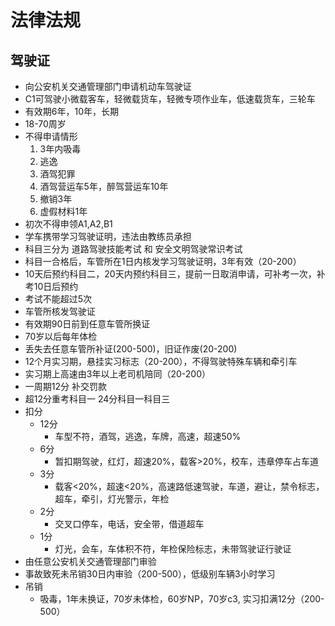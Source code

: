 # 法律法规

## 驾驶证

- 向公安机关交通管理部门申请机动车驾驶证
- C1可驾驶小微载客车，轻微载货车，轻微专项作业车，低速载货车，三轮车
- 有效期6年，10年，长期
- 18-70周岁
- 不得申请情形
  1. 3年内吸毒
  2. 逃逸
  3. 酒驾犯罪
  4. 酒驾营运车5年，醉驾营运车10年
  5. 撤销3年
  6. 虚假材料1年
- 初次不得申领A1,A2,B1
- 学车携带学习驾驶证明，违法由教练员承担
- 科目三分为 道路驾驶技能考试 和 安全文明驾驶常识考试
- 科目一合格后，车管所在1日内核发学习驾驶证明，3年有效（20-200）
- 10天后预约科目二，20天内预约科目三，提前一日取消申请，可补考一次，补考10日后预约
- 考试不能超过5次
- 车管所核发驾驶证
- 有效期90日前到任意车管所换证
- 70岁以后每年体检
- 丢失去任意车管所补证(200-500)，旧证作废(20-200)
- 12个月实习期，悬挂实习标志（20-200），不得驾驶特殊车辆和牵引车
- 实习期上高速由3年以上老司机陪同（20-200）
- 一周期12分 补交罚款
- 超12分重考科目一 24分科目一科目三
- 扣分
  - 12分
    - 车型不符，酒驾，逃逸，车牌，高速，超速50%
  - 6分
    - 暂扣期驾驶，红灯，超速20%，载客>20%，校车，违章停车占车道
  - 3分
    - 载客<20%，超速<20%，高速路低速驾驶，车道，避让，禁令标志，超车，牵引，灯光警示，年检
  - 2分
    - 交叉口停车，电话，安全带，借道超车
  - 1分
    - 灯光，会车，车体积不符，年检保险标志，未带驾驶证行驶证
- 由任意公安机关交通管理部门审验
- 事故致死未吊销30日内审验（200-500），低级别车辆3小时学习
- 吊销
  - 吸毒，1年未换证，70岁未体检，60岁NP，70岁c3, 实习扣满12分（200-500）